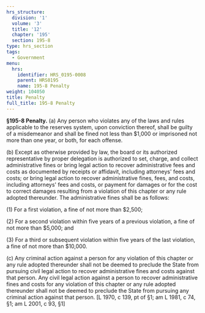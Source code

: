 ```yaml
---
hrs_structure:
  division: '1'
  volume: '3'
  title: '12'
  chapter: '195'
  section: 195-8
type: hrs_section
tags:
  - Government
menu:
  hrs:
    identifier: HRS_0195-0008
    parent: HRS0195
    name: 195-8 Penalty
weight: 104050
title: Penalty
full_title: 195-8 Penalty
---
```

**§195-8 Penalty.** (a) Any person who violates any of the laws and rules applicable to the reserves system, upon conviction thereof, shall be guilty of a misdemeanor and shall be fined not less than $1,000 or imprisoned not more than one year, or both, for each offense.

(b) Except as otherwise provided by law, the board or its authorized representative by proper delegation is authorized to set, charge, and collect administrative fines or bring legal action to recover administrative fees and costs as documented by receipts or affidavit, including attorneys' fees and costs; or bring legal action to recover administrative fines, fees, and costs, including attorneys' fees and costs, or payment for damages or for the cost to correct damages resulting from a violation of this chapter or any rule adopted thereunder. The administrative fines shall be as follows:

(1) For a first violation, a fine of not more than $2,500;

(2) For a second violation within five years of a previous violation, a fine of not more than $5,000; and

(3) For a third or subsequent violation within five years of the last violation, a fine of not more than $10,000.

(c) Any criminal action against a person for any violation of this chapter or any rule adopted thereunder shall not be deemed to preclude the State from pursuing civil legal action to recover administrative fines and costs against that person. Any civil legal action against a person to recover administrative fines and costs for any violation of this chapter or any rule adopted thereunder shall not be deemed to preclude the State from pursuing any criminal action against that person. [L 1970, c 139, pt of §1; am L 1981, c 74, §1; am L 2001, c 93, §1]